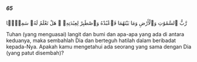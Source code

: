 ##### 65

<span class="ayah">رَّبُّ ٱلسَّمَٰوَٰتِ وَٱلْأَرْضِ وَمَا بَيْنَهُمَا فَٱعْبُدْهُ وَٱصْطَبِرْ لِعِبَٰدَتِهِۦ ۚ هَلْ تَعْلَمُ لَهُۥ سَمِيًّۭا</span>

<span class="ayah_translation">Tuhan (yang menguasai) langit dan bumi dan apa-apa yang ada di antara keduanya, maka sembahlah Dia dan berteguh hatilah dalam beribadat kepada-Nya. Apakah kamu mengetahui ada seorang yang sama dengan Dia (yang patut disembah)?</span>
